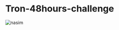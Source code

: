 # Tron-48hours-challenge
<img src="https://i.ibb.co/nCZpp9s/screenshot.png" alt="nasim" border="0">
